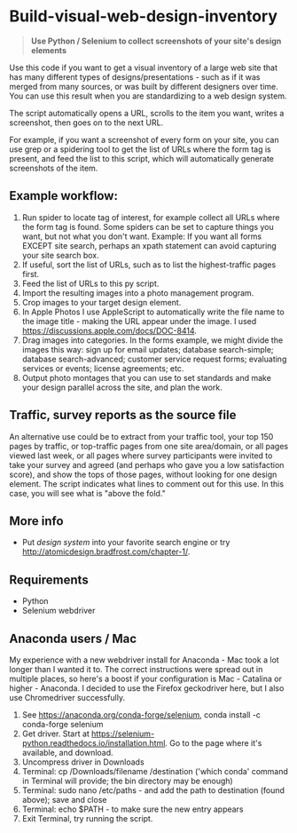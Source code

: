 # Build-visual-web-design-inventory
> **Use Python / Selenium to collect screenshots of your site's design elements**

Use this code if you want to get a visual inventory of a large web site that has many different types of designs/presentations - such as if it was merged from many sources, or was built by different designers over time. You can use this result when you are standardizing to a web design system.

The script automatically opens a URL, scrolls to the item you want, writes a screenshot, then goes on to the next URL.

For example, if you want a screenshot of every form on your site, you can use grep or a spidering tool to get the list of URLs where the form tag is present, and feed the list to this script, which will automatically generate screenshots of the item.


## Example workflow:

1. Run spider to locate tag of interest, for example collect all URLs where the form tag is found. Some spiders can be set to capture things you want, but not what you don't want. Example: If you want all forms EXCEPT site search, perhaps an xpath statement can avoid capturing your site search box.
2. If useful, sort the list of URLs, such as to list the highest-traffic pages first.
3. Feed the list of URLs to this py script.
4. Import the resulting images into a photo management program.
5. Crop images to your target design element.
6. In Apple Photos I use AppleScript to automatically write the file name to the image title - making the URL appear under the image. I used https://discussions.apple.com/docs/DOC-8414.
7. Drag images into categories. In the forms example, we might divide the images this way: sign up for email updates; database search-simple; database search-advanced; customer service request forms; evaluating services or events; license agreements; etc.
8. Output photo montages that you can use to set standards and make your design parallel across the site, and plan the work.


## Traffic, survey reports as the source file

An alternative use could be to extract from your traffic tool, your top 150 pages by traffic, or top-traffic pages from one site area/domain, or all pages viewed last week, or all pages where survey participants were invited to take your survey and agreed (and perhaps who gave you a low satisfaction score), and show the tops of those pages, without looking for one design element. The script indicates what lines to comment out for this use. In this case, you will see what is "above the fold." 


## More info

* Put _design system_ into your favorite search engine or try http://atomicdesign.bradfrost.com/chapter-1/.


## Requirements

* Python
* Selenium webdriver


## Anaconda users / Mac

My experience with a new webdriver install for Anaconda - Mac took a lot longer than I wanted it to. The correct instructions were spread out in multiple places, so here's a boost if your configuration is Mac - Catalina or higher - Anaconda. I decided to use the Firefox geckodriver here, but I also use Chromedriver successfully.

1. See https://anaconda.org/conda-forge/selenium, conda install -c conda-forge selenium
2. Get driver. Start at https://selenium-python.readthedocs.io/installation.html. Go to the page where it's available, and download.
3. Uncompress driver in Downloads
4. Terminal: cp /Downloads/filename /destination ('which conda' command in Terminal will provide; the bin directory may be enough)
5. Terminal: sudo nano /etc/paths - and add the path to destination (found above); save and close
6. Terminal: echo $PATH - to make sure the new entry appears
7. Exit Terminal, try running the script.
